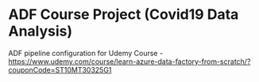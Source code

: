 # ADF Course Project (Covid19 Data Analysis)

ADF pipeline configuration for Udemy Course - https://www.udemy.com/course/learn-azure-data-factory-from-scratch/?couponCode=ST10MT30325G1
